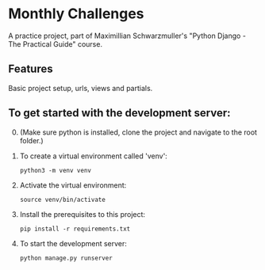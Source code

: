 # Monthly Challenges
A practice project, part of Maximillian Schwarzmuller's "Python Django - The Practical Guide" course.

## Features

Basic project setup, urls, views and partials.

## To get started with the development server:

0. (Make sure python is installed, clone the project and navigate to the root folder.)


1. To create a virtual environment called 'venv':


    `python3 -m venv venv`


2. Activate the virtual environment: 


    `source venv/bin/activate`


3. Install the prerequisites to this project:


    `pip install -r requirements.txt`


4. To start the development server:


    `python manage.py runserver`

